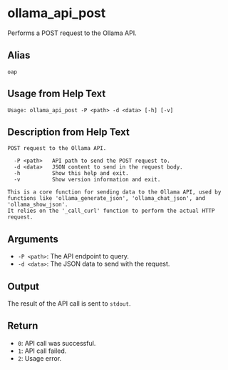 # ollama_api_post

Performs a POST request to the Ollama API.

## Alias

`oap`

## Usage from Help Text
```
Usage: ollama_api_post -P <path> -d <data> [-h] [-v]
```

## Description from Help Text
```
POST request to the Ollama API.

  -P <path>   API path to send the POST request to.
  -d <data>   JSON content to send in the request body.
  -h          Show this help and exit.
  -v          Show version information and exit.

This is a core function for sending data to the Ollama API, used by functions like 'ollama_generate_json', 'ollama_chat_json', and 'ollama_show_json'.
It relies on the '_call_curl' function to perform the actual HTTP request.
```

## Arguments

* `-P <path>`: The API endpoint to query.
* `-d <data>`: The JSON data to send with the request.

## Output

The result of the API call is sent to `stdout`.

## Return

* `0`: API call was successful.
* `1`: API call failed.
* `2`: Usage error.

